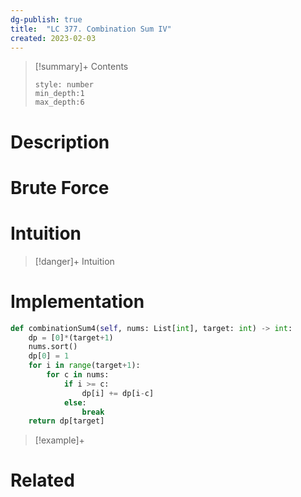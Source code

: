```yaml
---
dg-publish: true
title:  "LC 377. Combination Sum IV"
created: 2023-02-03
---
```


>[!summary]+ Contents
>```toc
>style: number
>min_depth:1
>max_depth:6
>```

# Description

# Brute Force
# Intuition

>[!danger]+ Intuition

# Implementation
```python
def combinationSum4(self, nums: List[int], target: int) -> int:
	dp = [0]*(target+1)
	nums.sort()
	dp[0] = 1
	for i in range(target+1):
		for c in nums:
			if i >= c:
				dp[i] += dp[i-c]
			else:
				break
	return dp[target]
```

>[!example]+ 


# Related
